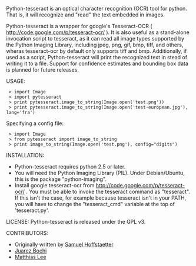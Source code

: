Python-tesseract is an optical character recognition (OCR) tool for python.
That is, it will recognize and "read" the text embedded in images.

Python-tesseract is a wrapper for google's Tesseract-OCR
( http://code.google.com/p/tesseract-ocr/ ).  It is also useful as a
stand-alone invocation script to tesseract, as it can read all image types
supported by the Python Imaging Library, including jpeg, png, gif, bmp, tiff,
and others, wheras tesseract-ocr by default only supports tiff and bmp.
Additionally, if used as a script, Python-tesseract will print the recognized
text in stead of writing it to a file. Support for confidence estimates and
bounding box data is planned for future releases.


USAGE:
```
 > import Image
 > import pytesseract
 > print pytesseract.image_to_string(Image.open('test.png'))
 > print pytesseract.image_to_string(Image.open('test-european.jpg'), lang='fra')
```

Specifying a config file:

```
 > import Image
 > from pytesseract import image_to_string
 > print image_to_string(Image.open('test.png'), config="digits")

```

INSTALLATION:
* Python-tesseract requires python 2.5 or later.
* You will need the Python Imaging Library (PIL).  Under Debian/Ubuntu, this is
  the package "python-imaging".
* Install google tesseract-ocr from http://code.google.com/p/tesseract-ocr/ .
  You must be able to invoke the tesseract command as "tesseract". If this
  isn't the case, for example because tesseract isn't in your PATH, you will
  have to change the "tesseract_cmd" variable at the top of 'tesseract.py'.


LICENSE:
Python-tesseract is released under the GPL v3.

CONTRIBUTORS:
- Originally written by [Samuel Hoffstaetter](https://github.com/hoffstaetter) 
- [Juarez Bochi](https://github.com/jbochi)
- [Matthias Lee](https://github.com/madmaze)

